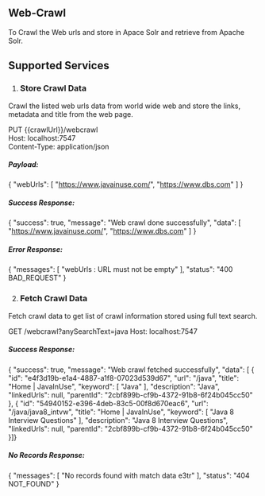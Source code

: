 ## Web-Crawl
To Crawl the Web urls and store in Apace Solr and retrieve from Apache Solr.

## Supported Services

1) ### Store Crawl Data
Crawl the listed web urls data from world wide web and store the links, metadata and title from the web page.

PUT {{crawlUrl}}/webcrawl <br>
Host: localhost:7547 <br>
Content-Type: application/json <br>

##### Payload:
{
"webUrls": [
"https://www.javainuse.com/",
"https://www.dbs.com"
]
}

##### Success Response:
{
"success": true,
"message": "Web crawl done successfully",
"data": [
"https://www.javainuse.com/",
"https://www.dbs.com"
]
}

##### Error Response:

{
"messages": [
"webUrls : URL must not be empty"
],
"status": "400 BAD_REQUEST"
}

2) ### Fetch Crawl Data
Fetch crawl data to get list of crawl information stored using full text search.

GET /webcrawl?anySearchText=java
Host: localhost:7547

##### Success Response:
{
"success": true,
"message": "Web crawl fetched successfully",
"data": [
{
"id": "e4f3d19b-e1a4-4887-a1f8-07023d539d67",
"url": "/java",
"title": "Home | JavaInUse",
"keyword": [
"Java"
],
"description": "Java",
"linkedUrls": null,
"parentId": "2cbf899b-cf9b-4372-91b8-6f24b045cc50"
},
{
"id": "54940152-e396-4deb-83c5-00f8d670eac6",
"url": "/java/java8_intvw",
"title": "Home | JavaInUse",
"keyword": [
"Java 8 Interview Questions"
],
"description": "Java 8 Interview Questions",
"linkedUrls": null,
"parentId": "2cbf899b-cf9b-4372-91b8-6f24b045cc50"
}]}

##### No Records Response:
{
"messages": [
"No records found with match data e3tr"
],
"status": "404 NOT_FOUND"
}

